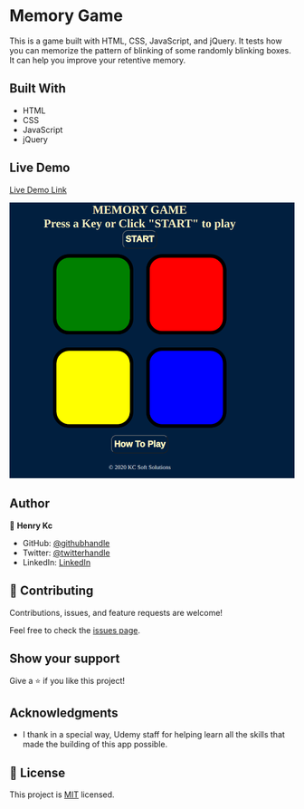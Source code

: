 # Memory Game
This is a game built with HTML, CSS, JavaScript, and jQuery. It tests how you can memorize the pattern of blinking of some randomly blinking boxes. It can help you improve your retentive memory.
## Built With

- HTML
- CSS
- JavaScript
- jQuery

## Live Demo

[Live Demo Link](https://henrykc24.github.io/simon-game/)

![screenshot](./app_screenshot.png)

## Author

👤 **Henry Kc**

- GitHub: [@githubhandle](https://github.com/henrykc24)
- Twitter: [@twitterhandle](https://twitter.com/henrykc24)
- LinkedIn: [LinkedIn](https://linkedin.com/in/henry-kc)


## 🤝 Contributing

Contributions, issues, and feature requests are welcome!

Feel free to check the [issues page](https://github.com/HENRYKC24/simon-game/issues/).

## Show your support

Give a ⭐️ if you like this project!

## Acknowledgments
- I thank in a special way, Udemy staff for helping learn all the skills that made the building of this app possible.

## 📝 License

This project is [MIT](./LICENSE) licensed.
